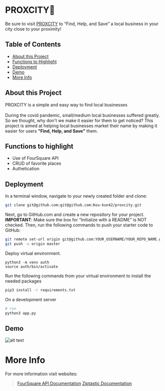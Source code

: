 # PROXCITY📍
Be sure to visit [PROXCITY](https://proxcity-app.herokuapp.com/) to “Find, Help, and Save” a local business in your city close to your proximity!


 ## Table of Contents
 * [About this Project](#about-this-project)
 * [Functions to Highlight](#functions-to-highlight)
 * [Deployment](#deployment)
 * [Demo](#demo)
 * [More Info](#more-info)
 
## About this Project
PROXCITY is a simple and easy way to find local businesses 
<br><br>
During the covid pandemic, small/medium local businesses suffered greatly. So we thought, why don't we make it easier for them to get noticed? This project is aimed at helping local businesses market their name by making it easier for users <b>"Find, Help, and Save"</b> them. 

## Functions to highlight
* Use of FourSquare API
* CRUD of favorite places
* Authetication


## Deployment
In a terminal window, navigate to your newly created folder and clone:
```bash
git clone git@github.com:git@github.com:Kou-kun42/proxcity.git
```
Next, go to GitHub.com and create a new repository for your project. <b>IMPORTANT</b>: Make sure the box for “Initialize with a README” is NOT checked. Then, run the following commands to push your starter code to GitHub:

```bash
git remote set-url origin git@github.com:YOUR_USERNAME/YOUR_REPO_NAME.git
git push -u origin master
```

Deploy virtual environment.
```
python3 -m venv auth
source auth/bin/activate
```

Run the following commands from your virtual environment to install the needed packages
```bash 
pip3 install -r requirements.txt
```

On a development server
```bash 
# run
python3 app.py
```

## Demo
![alt text](2_28_gif.gif "Demo Giphy")

# More Info
For more information visit websites:
> [FourSquare API Documentation](https://developer.foursquare.com/docs/places-api/)
> [Ziptastic Documentation](http://ziptasticapi.com/)
